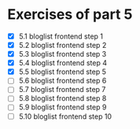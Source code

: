# Exercises of part 5


- [x] 5.1 bloglist frontend step 1
- [x] 5.2 bloglist frontend step 2
- [x] 5.3 bloglist frontend step 3
- [x] 5.4 bloglist frontend step 4
- [x] 5.5 bloglist frontend step 5
- [ ] 5.6 bloglist frontend step 6
- [ ] 5.7 bloglist frontend step 7
- [ ] 5.8 bloglist frontend step 8
- [ ] 5.9 bloglist frontend step 9
- [ ] 5.10 bloglist frontend step 10